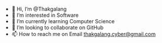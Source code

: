 - 👋 Hi, I’m @Thakgalang
- 👀 I’m interested in Software
- 🌱 I’m currently learning Computer Science
- 💞️ I’m looking to collaborate on GitHub
- 📫 How to reach me on Email thakgalang.cyber@gmail.com

<!---
Foforane/Foforane is a ✨ special ✨ repository because its `README.md` (this file) appears on your GitHub profile.
You can click the Preview link to take a look at your changes.
--->
